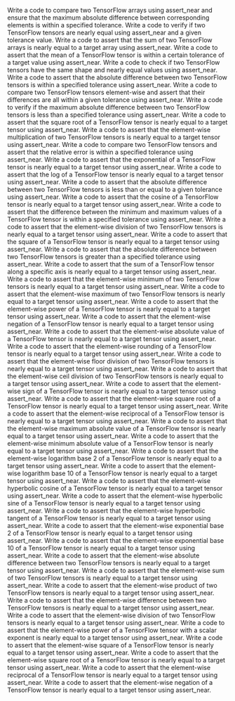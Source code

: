 Write a code to compare two TensorFlow arrays using assert_near and ensure that the maximum absolute difference between corresponding elements is within a specified tolerance.
Write a code to verify if two TensorFlow tensors are nearly equal using assert_near and a given tolerance value.
Write a code to assert that the sum of two TensorFlow arrays is nearly equal to a target array using assert_near.
Write a code to assert that the mean of a TensorFlow tensor is within a certain tolerance of a target value using assert_near.
Write a code to check if two TensorFlow tensors have the same shape and nearly equal values using assert_near.
Write a code to assert that the absolute difference between two TensorFlow tensors is within a specified tolerance using assert_near.
Write a code to compare two TensorFlow tensors element-wise and assert that their differences are all within a given tolerance using assert_near.
Write a code to verify if the maximum absolute difference between two TensorFlow tensors is less than a specified tolerance using assert_near.
Write a code to assert that the square root of a TensorFlow tensor is nearly equal to a target tensor using assert_near.
Write a code to assert that the element-wise multiplication of two TensorFlow tensors is nearly equal to a target tensor using assert_near.
Write a code to compare two TensorFlow tensors and assert that the relative error is within a specified tolerance using assert_near.
Write a code to assert that the exponential of a TensorFlow tensor is nearly equal to a target tensor using assert_near.
Write a code to assert that the log of a TensorFlow tensor is nearly equal to a target tensor using assert_near.
Write a code to assert that the absolute difference between two TensorFlow tensors is less than or equal to a given tolerance using assert_near.
Write a code to assert that the cosine of a TensorFlow tensor is nearly equal to a target tensor using assert_near.
Write a code to assert that the difference between the minimum and maximum values of a TensorFlow tensor is within a specified tolerance using assert_near.
Write a code to assert that the element-wise division of two TensorFlow tensors is nearly equal to a target tensor using assert_near.
Write a code to assert that the square of a TensorFlow tensor is nearly equal to a target tensor using assert_near.
Write a code to assert that the absolute difference between two TensorFlow tensors is greater than a specified tolerance using assert_near.
Write a code to assert that the sum of a TensorFlow tensor along a specific axis is nearly equal to a target tensor using assert_near.
Write a code to assert that the element-wise minimum of two TensorFlow tensors is nearly equal to a target tensor using assert_near.
Write a code to assert that the element-wise maximum of two TensorFlow tensors is nearly equal to a target tensor using assert_near.
Write a code to assert that the element-wise power of a TensorFlow tensor is nearly equal to a target tensor using assert_near.
Write a code to assert that the element-wise negation of a TensorFlow tensor is nearly equal to a target tensor using assert_near.
Write a code to assert that the element-wise absolute value of a TensorFlow tensor is nearly equal to a target tensor using assert_near.
Write a code to assert that the element-wise rounding of a TensorFlow tensor is nearly equal to a target tensor using assert_near.
Write a code to assert that the element-wise floor division of two TensorFlow tensors is nearly equal to a target tensor using assert_near.
Write a code to assert that the element-wise ceil division of two TensorFlow tensors is nearly equal to a target tensor using assert_near.
Write a code to assert that the element-wise sign of a TensorFlow tensor is nearly equal to a target tensor using assert_near.
Write a code to assert that the element-wise square root of a TensorFlow tensor is nearly equal to a target tensor using assert_near.
Write a code to assert that the element-wise reciprocal of a TensorFlow tensor is nearly equal to a target tensor using assert_near.
Write a code to assert that the element-wise maximum absolute value of a TensorFlow tensor is nearly equal to a target tensor using assert_near.
Write a code to assert that the element-wise minimum absolute value of a TensorFlow tensor is nearly equal to a target tensor using assert_near.
Write a code to assert that the element-wise logarithm base 2 of a TensorFlow tensor is nearly equal to a target tensor using assert_near.
Write a code to assert that the element-wise logarithm base 10 of a TensorFlow tensor is nearly equal to a target tensor using assert_near.
Write a code to assert that the element-wise hyperbolic cosine of a TensorFlow tensor is nearly equal to a target tensor using assert_near.
Write a code to assert that the element-wise hyperbolic sine of a TensorFlow tensor is nearly equal to a target tensor using assert_near.
Write a code to assert that the element-wise hyperbolic tangent of a TensorFlow tensor is nearly equal to a target tensor using assert_near.
Write a code to assert that the element-wise exponential base 2 of a TensorFlow tensor is nearly equal to a target tensor using assert_near.
Write a code to assert that the element-wise exponential base 10 of a TensorFlow tensor is nearly equal to a target tensor using assert_near.
Write a code to assert that the element-wise absolute difference between two TensorFlow tensors is nearly equal to a target tensor using assert_near.
Write a code to assert that the element-wise sum of two TensorFlow tensors is nearly equal to a target tensor using assert_near.
Write a code to assert that the element-wise product of two TensorFlow tensors is nearly equal to a target tensor using assert_near.
Write a code to assert that the element-wise difference between two TensorFlow tensors is nearly equal to a target tensor using assert_near.
Write a code to assert that the element-wise division of two TensorFlow tensors is nearly equal to a target tensor using assert_near.
Write a code to assert that the element-wise power of a TensorFlow tensor with a scalar exponent is nearly equal to a target tensor using assert_near.
Write a code to assert that the element-wise square of a TensorFlow tensor is nearly equal to a target tensor using assert_near.
Write a code to assert that the element-wise square root of a TensorFlow tensor is nearly equal to a target tensor using assert_near.
Write a code to assert that the element-wise reciprocal of a TensorFlow tensor is nearly equal to a target tensor using assert_near.
Write a code to assert that the element-wise negation of a TensorFlow tensor is nearly equal to a target tensor using assert_near.